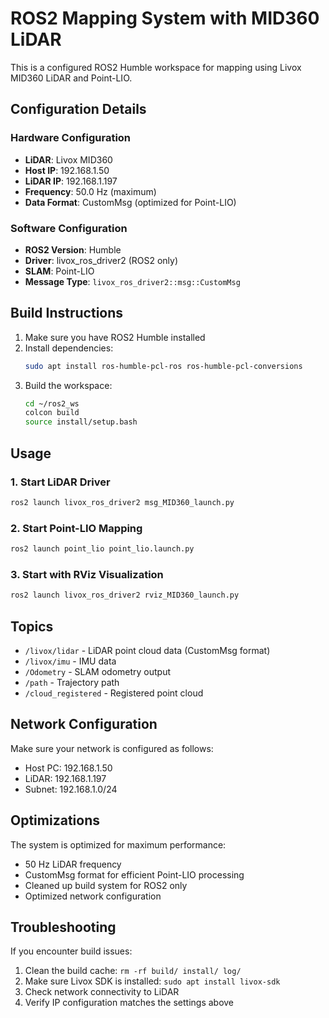 # ROS2 Mapping System with MID360 LiDAR

This is a configured ROS2 Humble workspace for mapping using Livox MID360 LiDAR and Point-LIO.

## Configuration Details

### Hardware Configuration
- **LiDAR**: Livox MID360
- **Host IP**: 192.168.1.50
- **LiDAR IP**: 192.168.1.197
- **Frequency**: 50.0 Hz (maximum)
- **Data Format**: CustomMsg (optimized for Point-LIO)

### Software Configuration
- **ROS2 Version**: Humble
- **Driver**: livox_ros_driver2 (ROS2 only)
- **SLAM**: Point-LIO
- **Message Type**: `livox_ros_driver2::msg::CustomMsg`

## Build Instructions

1. Make sure you have ROS2 Humble installed
2. Install dependencies:
   ```bash
   sudo apt install ros-humble-pcl-ros ros-humble-pcl-conversions
   ```
3. Build the workspace:
   ```bash
   cd ~/ros2_ws
   colcon build
   source install/setup.bash
   ```

## Usage

### 1. Start LiDAR Driver
```bash
ros2 launch livox_ros_driver2 msg_MID360_launch.py
```

### 2. Start Point-LIO Mapping
```bash
ros2 launch point_lio point_lio.launch.py
```

### 3. Start with RViz Visualization
```bash
ros2 launch livox_ros_driver2 rviz_MID360_launch.py
```

## Topics

- `/livox/lidar` - LiDAR point cloud data (CustomMsg format)
- `/livox/imu` - IMU data
- `/Odometry` - SLAM odometry output
- `/path` - Trajectory path
- `/cloud_registered` - Registered point cloud

## Network Configuration

Make sure your network is configured as follows:
- Host PC: 192.168.1.50
- LiDAR: 192.168.1.197
- Subnet: 192.168.1.0/24

## Optimizations

The system is optimized for maximum performance:
- 50 Hz LiDAR frequency
- CustomMsg format for efficient Point-LIO processing
- Cleaned up build system for ROS2 only
- Optimized network configuration

## Troubleshooting

If you encounter build issues:
1. Clean the build cache: `rm -rf build/ install/ log/`
2. Make sure Livox SDK is installed: `sudo apt install livox-sdk`
3. Check network connectivity to LiDAR
4. Verify IP configuration matches the settings above 